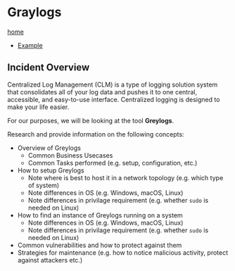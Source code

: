 # Graylogs

[home](../README.md)
- [Example](#Example)

## Incident Overview  

Centralized Log Management (CLM) is a type of logging solution system that consolidates all of your log data and pushes it to one central, accessible, and easy-to-use interface.
Centralized logging is designed to make your life easier.

For our purposes, we will be looking at the tool **Greylogs**.

Research and provide information on the following concepts:

- Overview of Greylogs
	- Common Business Usecases
	- Common Tasks performed (e.g. setup, configuration, etc.)
- How to setup Greylogs
	- Note where is best to host it in a network topology (e.g. which type of system)
	- Note differences in OS (e.g. Windows, macOS, Linux)
	- Note differences in privilage requirement (e.g. whether ```sudo``` is needed on Linux)
- How to find an instance of Greylogs running on a system
	- Note differences in OS (e.g. Windows, macOS, Linux)
	- Note differences in privilage requirement (e.g. whether ```sudo``` is needed on Linux)
- Common vulnerabilities and how to protect against them
- Strategies for maintenance (e.g. how to notice malicious activity, protect against attackers etc.)
